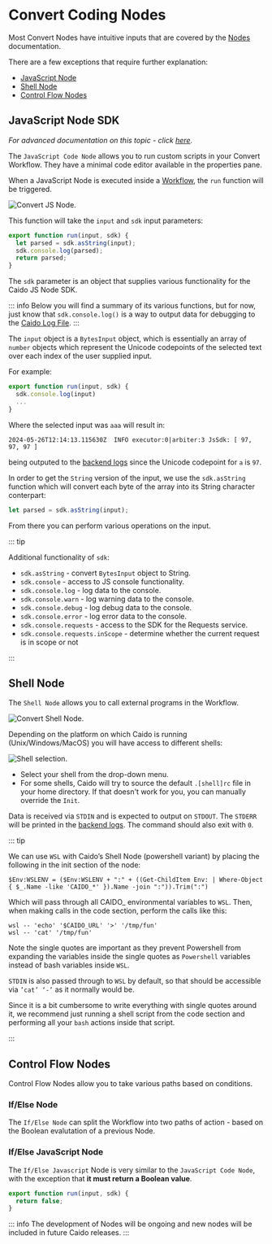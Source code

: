 # Convert Coding Nodes

Most Convert Nodes have intuitive inputs that are covered by the [Nodes](/concepts/essentials/workflows/nodes/nodes.md) documentation.

There are a few exceptions that require further explanation:

- [JavaScript Node](#javascript-node-sdk)
- [Shell Node](#shell-node)
- [Control Flow Nodes](#control-flow-nodes)

## JavaScript Node SDK

_For advanced documentation on this topic - click [here](/reference/workflows/sdk.md)._

The `JavaScript Code Node` allows you to run custom scripts in your Convert Workflow. They have a minimal code editor available in the properties pane.

When a JavaScript Node is executed inside a [Workflow](/concepts/essentials/workflows.md), the `run` function will be triggered.

<img alt="Convert JS Node." src="/_images/convert_js_node.png" center/>

This function will take the `input` and `sdk` input parameters:

```js
export function run(input, sdk) {
  let parsed = sdk.asString(input);
  sdk.console.log(parsed);
  return parsed;
}
```

The `sdk` parameter is an object that supplies various functionality for the Caido JS Node SDK.

::: info
Below you will find a summary of its various functions, but for now, just know that `sdk.console.log()` is a way to output data for debugging to the [Caido Log File](/reference/configuration/data_location.md).
:::

The `input` object is a `BytesInput` object, which is essentially an array of `number` objects which represent the Unicode codepoints of the selected text over each index of the user supplied input.

For example:

```js
export function run(input, sdk) {
  sdk.console.log(input)
  ...
}
```

Where the selected input was `aaa` will result in:

```
2024-05-26T12:14:13.115630Z  INFO executor:0|arbiter:3 JsSdk: [ 97, 97, 97 ]
```

being outputed to the [backend logs](/reference/configuration/data_location.md) since the Unicode codepoint for `a` is `97`.

In order to get the `String` version of the input, we use the `sdk.asString` function which will convert each byte of the array into its String character conterpart:

```js
let parsed = sdk.asString(input);
```

From there you can perform various operations on the input.

::: tip

Additional functionality of `sdk`:

- `sdk.asString` - convert `BytesInput` object to String.
- `sdk.console` - access to JS console functionality.
- `sdk.console.log` - log data to the console.
- `sdk.console.warn` - log warning data to the console.
- `sdk.console.debug` - log debug data to the console.
- `sdk.console.error` - log error data to the console.
- `sdk.console.requests` - access to the SDK for the Requests service.
- `sdk.console.requests.inScope` - determine whether the current request is in scope or not

:::

## Shell Node

The `Shell Node` allows you to call external programs in the Workflow.

<img alt="Convert Shell Node." src="/_images/convert_shell_node.png" center/>

Depending on the platform on which Caido is running (Unix/Windows/MacOS) you will have access to different shells:

<img alt="Shell selection." src="/_images/shell_select_convert.png" center/>

- Select your shell from the drop-down menu.
- For some shells, Caido will try to source the default `.[shell]rc` file in your home directory. If that doesn't work for you, you can manually override the `Init`.

Data is received via `STDIN` and is expected to output on `STDOUT`. The `STDERR` will be printed in the [backend logs](/reference/configuration/data_location.md). The command should also exit with `0`.

::: tip

We can use `WSL` with Caido’s Shell Node (powershell variant) by placing the following in the init section of the node:

```
$Env:WSLENV = ($Env:WSLENV + ":" + ((Get-ChildItem Env: | Where-Object { $_.Name -like 'CAIDO_*' }).Name -join ":")).Trim(":")
```

Which will pass through all CAIDO_ environmental variables to `WSL`.
Then, when making calls in the code section, perform the calls like this:

```
wsl -- 'echo' '$CAIDO_URL' '>' '/tmp/fun'
wsl -- 'cat' '/tmp/fun'
```

Note the single quotes are important as they prevent Powershell from expanding the variables inside the single quotes as `Powershell` variables instead of bash variables inside `WSL`.

`STDIN` is also passed through to `WSL` by default, so that should be accessible via `’cat’ ‘-’` as it normally would be.

Since it is a bit cumbersome to write everything with single quotes around it, we recommend just running a shell script from the code section and performing all your `bash` actions inside that script.

:::

## Control Flow Nodes

Control Flow Nodes allow you to take various paths based on conditions.

### If/Else Node

The `If/Else Node` can split the Workflow into two paths of action - based on the Boolean evalutation of a previous Node.

### If/Else JavaScript Node

The `If/Else Javascript` Node is very similar to the `JavaScript Code Node`, with the exception that **it must return a Boolean value**.

```javascript
export function run(input, sdk) {
  return false;
}
```

::: info
The development of Nodes will be ongoing and new nodes will be included in future Caido releases.
:::
